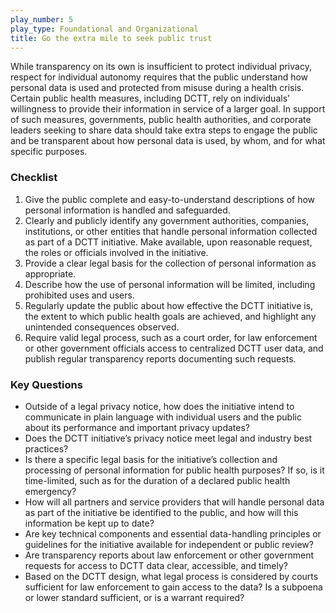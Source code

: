 ```yaml
---
play_number: 5
play_type: Foundational and Organizational
title: Go the extra mile to seek public trust
---
```


While transparency on its own is insufficient to protect individual privacy, respect for individual autonomy requires that the public understand how personal data is used and protected from misuse during a health crisis. Certain public health measures, including DCTT, rely on individuals’ willingness to provide their information in service of a larger goal. In support of such measures, governments, public health authorities, and corporate leaders seeking to share data should take extra steps to engage the public and be transparent about how personal data is used, by whom, and for what specific purposes.

### Checklist
1. Give the public complete and easy-to-understand descriptions of how personal information is handled and safeguarded.
2. Clearly and publicly identify any government authorities, companies, institutions, or other entities that handle personal information collected as part of a DCTT initiative. Make available, upon reasonable request, the roles or officials involved in the initiative.
3. Provide a clear legal basis for the collection of personal information as appropriate.
4. Describe how the use of personal information will be limited, including prohibited uses and users. 
5. Regularly update the public about how effective the DCTT initiative is, the extent to which public health goals are achieved, and highlight any unintended consequences observed. 
6. Require valid legal process, such as a court order, for law enforcement or other government officials access to centralized DCTT user data, and publish regular transparency reports documenting such requests.

### Key Questions
- Outside of a legal privacy notice, how does the initiative intend to communicate in plain language with individual users and the public about its performance and important privacy updates? 
- Does the DCTT initiative’s privacy notice meet legal and industry best practices? 
- Is there a specific legal basis for the initiative’s collection and processing of personal information for public health purposes? If so, is it time-limited, such as for the duration of a declared public health emergency?
- How will all partners and service providers that will handle personal data as part of the initiative be identified to the public, and how will this information be kept up to date? 
- Are key technical components and essential data-handling principles or guidelines for the initiative available for independent or public review? 
- Are transparency reports about law enforcement or other government requests for access to DCTT data clear, accessible, and timely? 
- Based on the DCTT design, what legal process is considered by courts sufficient for law enforcement to gain access to the data? Is a subpoena or lower standard sufficient, or is a warrant required?
